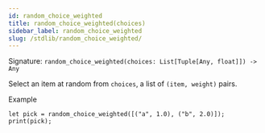 ```yaml
---
id: random_choice_weighted
title: random_choice_weighted(choices)
sidebar_label: random_choice_weighted
slug: /stdlib/random_choice_weighted/
---
```


Signature: `random_choice_weighted(choices: List[Tuple[Any, float]]) -> Any`

Select an item at random from `choices`, a list of `(item, weight)`
pairs.

Example

```clyp
let pick = random_choice_weighted([("a", 1.0), ("b", 2.0)]);
print(pick);
```
